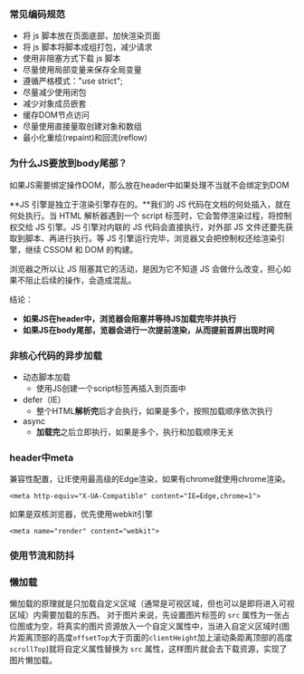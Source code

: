 ### 常见编码规范

- 将 js 脚本放在页面底部，加快渲染页面
- 将 js 脚本将脚本成组打包，减少请求
- 使用非阻塞方式下载 js 脚本
- 尽量使用局部变量来保存全局变量
- 遵循严格模式："use strict";
- 尽量减少使用闭包
- 减少对象成员嵌套
- 缓存DOM节点访问
- 尽量使用直接量取创建对象和数组
- 最小化重绘(repaint)和回流(reflow)

### 为什么JS要放到body尾部？

如果JS需要绑定操作DOM，那么放在header中如果处理不当就不会绑定到DOM

**JS 引擎是独立于渲染引擎存在的。**我们的 JS 代码在文档的何处插入，就在何处执行。当 HTML 解析器遇到一个 script 标签时，它会暂停渲染过程，将控制权交给 JS 引擎。JS 引擎对内联的 JS 代码会直接执行，对外部 JS 文件还要先获取到脚本、再进行执行。等 JS 引擎运行完毕，浏览器又会把控制权还给渲染引擎，继续 CSSOM 和 DOM 的构建。

浏览器之所以让 JS 阻塞其它的活动，是因为它不知道 JS 会做什么改变，担心如果不阻止后续的操作，会造成混乱。

结论：

- **如果JS在header中，浏览器会阻塞并等待JS加载完毕并执行**
- **如果JS在body尾部，览器会进行一次提前渲染，从而提前首屏出现时间**

### 非核心代码的异步加载

- 动态脚本加载
  - 使用JS创建一个script标签再插入到页面中
- defer（IE）
  - 整个HTML**解析完**后才会执行，如果是多个，按照加载顺序依次执行
- async
  - **加载完**之后立即执行，如果是多个，执行和加载顺序无关

### header中meta

兼容性配置，让IE使用最高级的Edge渲染，如果有chrome就使用chrome渲染。

```
<meta http-equiv="X-UA-Compatible" content="IE=Edge,chrome=1">
```

如果是双核浏览器，优先使用webkit引擎

```
<meta name="render" content="webkit">
```

### 使用节流和防抖

### 懒加载

懒加载的原理就是只加载自定义区域（通常是可视区域，但也可以是即将进入可视区域）内需要加载的东西。 对于图片来说，先设置图片标签的 `src` 属性为一张占位图或为空，将真实的图片资源放入一个自定义属性中，当进入自定义区域时(图片距离顶部的高度`offsetTop`大于页面的`clientHeight`加上滚动条距离顶部的高度`scrollTop`)就将自定义属性替换为 `src` 属性，这样图片就会去下载资源，实现了图片懒加载。